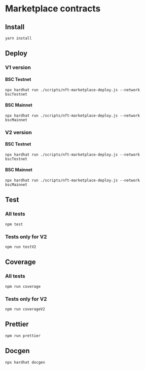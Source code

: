 # Marketplace contracts
## Install
    yarn install
## Deploy
### V1 version
#### BSC Testnet
    npx hardhat run ./scripts/nft-marketplace-deploy.js --network bscTestnet
#### BSC Mainnet
    npx hardhat run ./scripts/nft-marketplace-deploy.js --network bscMainnet
### V2 version
#### BSC Testnet
    npx hardhat run ./scripts/nft-marketplace-deploy.js --network bscTestnet
#### BSC Mainnet
    npx hardhat run ./scripts/nft-marketplace-deploy.js --network bscMainnet
## Test
### All tests
    npm test
### Tests only for V2
    npm run testV2
## Coverage
### All tests
    npm run coverage
### Tests only for V2
    npm run coverageV2
## Prettier
    npm run prettier
## Docgen
    npx hardhat docgen